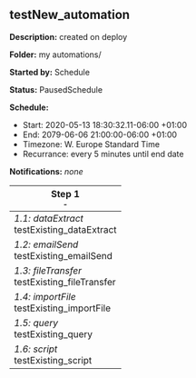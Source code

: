 ## testNew_automation

**Description:** created on deploy

**Folder:** my automations/

**Started by:** Schedule

**Status:** PausedSchedule

**Schedule:**

* Start: 2020-05-13 18:30:32.11-06:00 +01:00
* End: 2079-06-06 21:00:00-06:00 +01:00
* Timezone: W. Europe Standard Time
* Recurrance: every 5 minutes until end date

**Notifications:** _none_


| Step 1<br>_<small>-</small>_ |
| --- |
| _1.1: dataExtract_<br>testExisting_dataExtract |
| _1.2: emailSend_<br>testExisting_emailSend |
| _1.3: fileTransfer_<br>testExisting_fileTransfer |
| _1.4: importFile_<br>testExisting_importFile |
| _1.5: query_<br>testExisting_query |
| _1.6: script_<br>testExisting_script |
